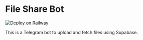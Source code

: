 # File Share Bot

[![Deploy on Railway](https://railway.app/button.svg)](https://railway.app/new/template?template=https://github.com/ayan9605/file-share-bot-1)

This is a Telegram bot to upload and fetch files using Supabase.